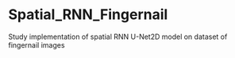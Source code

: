 # Spatial_RNN_Fingernail
Study implementation of spatial RNN U-Net2D model on dataset of fingernail images

